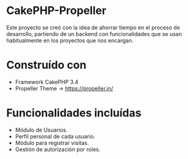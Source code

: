 # CakePHP-Propeller
Este proyecto se creó con la idea de ahorrar tiempo en el proceso de desarrollo, partiendo de un backend con funcionalidades
que se usan habitualmente en los proyectos que nos encargan.

# Construído con
- Framework CakePHP 3.4
- Propeller Theme -> https://propeller.in/

# Funcionalidades incluídas
- Módulo de Usuarios.
- Perfil personal de cada usuario.
- Módulo para registrar visitas.
- Gestión de autorización por roles.
